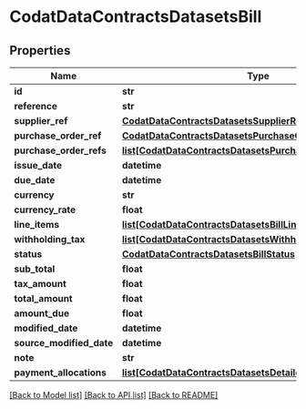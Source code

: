 # CodatDataContractsDatasetsBill

## Properties
Name | Type | Description | Notes
------------ | ------------- | ------------- | -------------
**id** | **str** |  | [optional] 
**reference** | **str** |  | [optional] 
**supplier_ref** | [**CodatDataContractsDatasetsSupplierRef**](CodatDataContractsDatasetsSupplierRef.md) |  | [optional] 
**purchase_order_ref** | [**CodatDataContractsDatasetsPurchaseOrderRef**](CodatDataContractsDatasetsPurchaseOrderRef.md) |  | [optional] 
**purchase_order_refs** | [**list[CodatDataContractsDatasetsPurchaseOrderRef]**](CodatDataContractsDatasetsPurchaseOrderRef.md) |  | [optional] 
**issue_date** | **datetime** |  | 
**due_date** | **datetime** |  | [optional] 
**currency** | **str** |  | [optional] 
**currency_rate** | **float** |  | [optional] 
**line_items** | [**list[CodatDataContractsDatasetsBillLineItem]**](CodatDataContractsDatasetsBillLineItem.md) |  | [optional] 
**withholding_tax** | [**list[CodatDataContractsDatasetsWithholdingTax]**](CodatDataContractsDatasetsWithholdingTax.md) |  | [optional] 
**status** | [**CodatDataContractsDatasetsBillStatus**](CodatDataContractsDatasetsBillStatus.md) |  | 
**sub_total** | **float** |  | 
**tax_amount** | **float** |  | 
**total_amount** | **float** |  | 
**amount_due** | **float** |  | [optional] 
**modified_date** | **datetime** |  | [optional] 
**source_modified_date** | **datetime** |  | [optional] 
**note** | **str** |  | [optional] 
**payment_allocations** | [**list[CodatDataContractsDatasetsDetailedPaymentAllocation]**](CodatDataContractsDatasetsDetailedPaymentAllocation.md) |  | [optional] 

[[Back to Model list]](../README.md#documentation-for-models) [[Back to API list]](../README.md#documentation-for-api-endpoints) [[Back to README]](../README.md)

